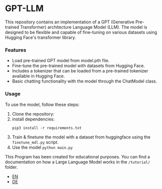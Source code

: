 # GPT-LLM
This repository contains an implementation of a GPT (Generative Pre-trained Transformer) architecture Language Model (LLM). The model is designed to be flexible and capable of fine-tuning on various datasets using Hugging Face's transformer library.

### Features
- Load pre-trained GPT model from model.pth file.
- Fine-tune the pre-trained model with datasets from Hugging Face.
- Includes a tokenizer that can be loaded from a pre-trained tokenizer available in Hugging Face.
- Basic chatting functionality with the model through the ChatModel class.

### Usage
To use the model, follow these steps:
1. Clone the repository:
2. install dependencies:
   ```
   pip3 install -r requirements.txt
   ```
3. Train & finetune the model with a dataset from huggingface using the `finetune_mdl.py` script.
4. Use the model ```python main.py```


This Program has been created for educational purposes. You can find a documentation on how a Large Language Model works in the `/tutorial/` folder.
- [EN](en.md)
- [DE](de.md)
